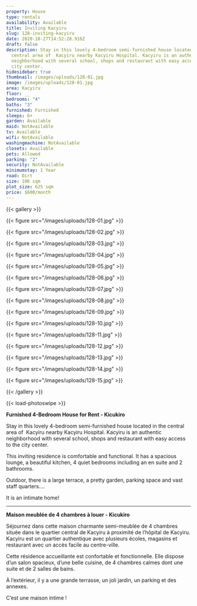 ```yaml
---
property: House
type: rentals
availability: Available
title: Inviting Kacyiru
slug: 128-inviting-kacyiru
date: 2020-10-27T14:52:28.916Z
draft: false
description: Stay in this lovely 4-bedroom semi-furnished house located in the
  central area of  Kacyiru nearby Kacyiru Hospital. Kacyiru is an authentic
  neighborhood with several school, shops and restaurant with easy access to the
  city center.
hidesidebar: true
thumbnail: /images/uploads/128-01.jpg
image: /images/uploads/128-01.jpg
area: Kacyiru
floor: __
bedrooms: "4"
baths: "3"
furnished: Furnished
sleeps: 6+
garden: Available
maid: NotAvailable
tv: Available
wifi: NotAvailable
washingmachine: NotAvailable
closets: Available
pets: Allowed
parking: "2"
security: NotAvailable
minimumstay: 1 Year
road: Dirt
size: 106 sqm
plot_size: 625 sqm
price: $600/month
---
```

{{< gallery >}}

{{< figure src="/images/uploads/128-01.jpg" >}}

{{< figure src="/images/uploads/128-02.jpg" >}}

{{< figure src="/images/uploads/128-03.jpg" >}}

{{< figure src="/images/uploads/128-04.jpg" >}}

{{< figure src="/images/uploads/128-05.jpg" >}}

{{< figure src="/images/uploads/128-06.jpg" >}}

{{< figure src="/images/uploads/128-07.jpg" >}}

{{< figure src="/images/uploads/128-08.jpg" >}}

{{< figure src="/images/uploads/128-09.jpg" >}}

{{< figure src="/images/uploads/128-10.jpg" >}}

{{< figure src="/images/uploads/128-11.jpg" >}}

{{< figure src="/images/uploads/128-12.jpg" >}}

{{< figure src="/images/uploads/128-13.jpg" >}}

{{< figure src="/images/uploads/128-14.jpg" >}}

{{< figure src="/images/uploads/128-15.jpg" >}}

{{< /gallery >}}

{{< load-photoswipe >}}

**Furnished 4-Bedroom House for Rent - Kicukiro**

Stay in this lovely 4-bedroom semi-furnished house located in the central area of  Kacyiru nearby Kacyiru Hospital. Kacyiru is an authentic neighborhood with several school, shops and restaurant with easy access to the city center.

This inviting residence is comfortable and functional. It has a spacious lounge, a beautiful kitchen, 4 quiet bedrooms including an en suite and 2 bathrooms.

Outdoor, there is a large terrace, a pretty garden, parking space and vast staff quarters.…

It is an intimate home!

---

**Maison meublée de 4 chambres à louer - Kicukiro**

Séjournez dans cette maison charmante semi-meublée de 4 chambres située dans le quartier central de Kacyiru à proximité de l’hôpital de Kacyiru. Kacyiru est un quartier authentique avec plusieurs écoles, magasins et restaurant avec un accès facile au centre-ville.

Cette résidence accueillante est confortable et fonctionnelle. Elle dispose d’un salon spacieux, d’une belle cuisine, de 4 chambres calmes dont une suite et de 2 salles de bains.

À l’extérieur, il y a une grande terrasse, un joli jardin, un parking et des annexes.

C’est une maison intime !
